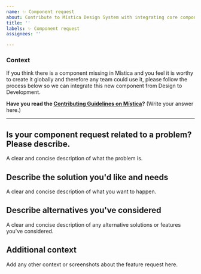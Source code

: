 ```yaml
---
name: ✨ Component request
about: Contribute to Mística Design System with integrating core components
title: ''
labels: ✨ Component request
assignees: ''

---
```

<!-- _English or spanish is ok._ -->

### Context
If you think there is a component missing in Mística and you feel it is worthy to create it globally and therefore any team could use it, please follow the process below so we can integrate this new component from Design to Development.

**Have you read the [Contributing Guidelines on Mística](https://brandfactory.telefonica.com/document/1846#/contribute-to-mistica/new-components-1603450886)?**
(Write your answer here.)

---

## Is your component request related to a problem? Please describe.
A clear and concise description of what the problem is.

## Describe the solution you'd like and needs
A clear and concise description of what you want to happen.

## Describe alternatives you've considered
A clear and concise description of any alternative solutions or features you've considered.

## Additional context
Add any other context or screenshots about the feature request here.
